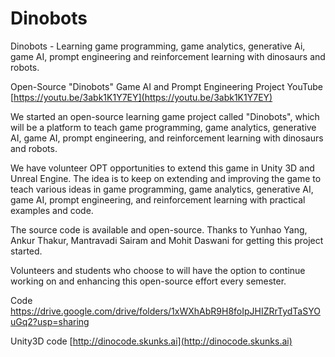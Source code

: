 # Dinobots
Dinobots - Learning game programming, game analytics, generative Ai, game AI, prompt engineering and reinforcement learning with dinosaurs and robots.

Open-Source "Dinobots" Game AI and Prompt Engineering Project YouTube [https://youtu.be/3abk1K1Y7EY](https://youtu.be/3abk1K1Y7EY)

We started an open-source learning game project called "Dinobots", which will be a platform to teach game programming, game analytics, generative AI, game AI, prompt engineering, and reinforcement learning with dinosaurs and robots.

We have volunteer OPT opportunities to extend this game in Unity 3D and Unreal Engine. The idea is to keep on extending and improving the game to teach various ideas in game programming, game analytics, generative AI, game AI, prompt engineering, and reinforcement learning with practical examples and code.

The source code is available and open-source.  Thanks to Yunhao Yang, Ankur Thakur, Mantravadi Sairam and Mohit Daswani for getting this project started.

Volunteers and students who choose to will have the option to continue working on and enhancing this open-source effort every semester.

Code https://drive.google.com/drive/folders/1xWXhAbR9H8foIpJHIZRrTydTaSYOuGq2?usp=sharing


Unity3D code [http://dinocode.skunks.ai](http://dinocode.skunks.ai) 





